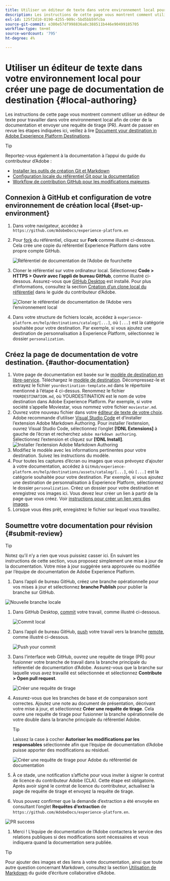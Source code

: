```yaml
---
title: Utiliser un éditeur de texte dans votre environnement local pour créer une page de documentation de destination
description: Les instructions de cette page vous montrent comment utiliser un éditeur de texte pour travailler dans votre environnement local afin de créer une page de documentation pour votre destination Experience Platform et de l’envoyer pour révision.
exl-id: 125f2d10-0190-4255-909c-5bd5bb59fcba
source-git-commit: e300e57df998836a8c388511b446e90499185705
workflow-type: tm+mt
source-wordcount: '795'
ht-degree: 4%

---
```


# Utiliser un éditeur de texte dans votre environnement local pour créer une page de documentation de destination {#local-authoring}

Les instructions de cette page vous montrent comment utiliser un éditeur de texte pour travailler dans votre environnement local afin de créer de la documentation et envoyer une requête de tirage (PR). Avant de passer en revue les étapes indiquées ici, veillez à lire [Document your destination in Adobe Experience Platform Destinations](./documentation-instructions.md).

>[!TIP]
>
>Reportez-vous également à la documentation à l’appui du guide du contributeur d’Adobe :
>* [Installer les outils de création Git et Markdown](https://experienceleague.adobe.com/docs/contributor/contributor-guide/setup/install-tools.html)
>* [Configuration locale du référentiel Git pour la documentation](https://experienceleague.adobe.com/docs/contributor/contributor-guide/setup/local-repo.html)
>* [Workflow de contribution GitHub pour les modifications majeures](https://experienceleague.adobe.com/docs/contributor/contributor-guide/setup/full-workflow.html).

## Connexion à GitHub et configuration de votre environnement de création local {#set-up-environment}

1. Dans votre navigateur, accédez à `https://github.com/AdobeDocs/experience-platform.en`
2. Pour [fork](https://experienceleague.adobe.com/docs/contributor/contributor-guide/setup/local-repo.html#fork-the-repository) du référentiel, cliquez sur **Fork** comme illustré ci-dessous. Cela crée une copie du référentiel Experience Platform dans votre propre compte GitHub.

   ![Référentiel de documentation de l’Adobe de fourchette](../assets/docs-framework/ssd-fork-repository.gif)

3. Cloner le référentiel sur votre ordinateur local. Sélectionnez **Code > HTTPS > Ouvrir avec l’appli de bureau GitHub**, comme illustré ci-dessous. Assurez-vous que [GitHub Desktop](https://desktop.github.com/) est installé. Pour plus d’informations, consultez la section [Création d’un clone local du référentiel](https://experienceleague.adobe.com/docs/contributor/contributor-guide/setup/local-repo.html#create-a-local-clone-of-the-repository) dans le guide du contributeur d’Adobe.

   ![Cloner le référentiel de documentation de l’Adobe vers l’environnement local](../assets/docs-framework/clone-local.png)

4. Dans votre structure de fichiers locale, accédez à `experience-platform.en/help/destinations/catalog/[...]`, où `[...]` est la catégorie souhaitée pour votre destination. Par exemple, si vous ajoutez une destination de personnalisation à Experience Platform, sélectionnez le dossier `personalization`.

## Créez la page de documentation de votre destination. {#author-documentation}

1. Votre page de documentation est basée sur le [modèle de destination en libre-service](../docs-framework/self-service-template.md). Téléchargez le [modèle de destination](../assets/docs-framework/yourdestination-template.zip). Décompressez-le et extrayez le fichier `yourdestination-template.md` dans le répertoire mentionné à l’étape 4 ci-dessus.  Renommez le fichier `YOURDESTINATION.md`, où YOURDESTINATION est le nom de votre destination dans Adobe Experience Platform. Par exemple, si votre société s’appelle Moviestar, vous nommez votre fichier `moviestar.md`.
2. Ouvrez votre nouveau fichier dans votre [éditeur de texte de votre choix](https://experienceleague.adobe.com/docs/contributor/contributor-guide/setup/install-tools.html#understand-markdown-editors). Adobe recommande d’utiliser [Visual Studio Code](https://code.visualstudio.com/) et d’installer l’extension Adobe Markdown Authoring. Pour installer l’extension, ouvrez Visual Studio Code, sélectionnez l’onglet **[!DNL Extensions]** à gauche de l’écran et recherchez `adobe markdown authoring`. Sélectionnez l’extension et cliquez sur **[!DNL Install]**.
   ![Installer l’extension Adobe Markdown Authoring](../assets/docs-framework/install-adobe-markdown-extension.gif)
3. Modifiez le modèle avec les informations pertinentes pour votre destination. Suivez les instructions du modèle.
4. Pour toutes les captures d’écran ou images que vous prévoyez d’ajouter à votre documentation, accédez à `GitHub/experience-platform.en/help/destinations/assets/catalog/[...]`, où `[...]` est la catégorie souhaitée pour votre destination. Par exemple, si vous ajoutez une destination de personnalisation à Experience Platform, sélectionnez le dossier `personalization`. Créez un dossier pour votre destination et enregistrez vos images ici. Vous devez leur créer un lien à partir de la page que vous créez. Voir [instructions pour créer un lien vers des images](https://experienceleague.adobe.com/docs/contributor/contributor-guide/writing-essentials/linking.html#link-to-images).
5. Lorsque vous êtes prêt, enregistrez le fichier sur lequel vous travaillez.

## Soumettre votre documentation pour révision {#submit-review}

>[!TIP]
>
>Notez qu’il n’y a rien que vous puissiez casser ici. En suivant les instructions de cette section, vous proposez simplement une mise à jour de la documentation. Votre mise à jour suggérée sera approuvée ou modifiée par l’équipe de documentation de Adobe Experience Platform.

1. Dans l’appli de bureau GitHub, créez une branche opérationnelle pour vos mises à jour et sélectionnez **branche Publish** pour publier la branche sur GitHub.

![Nouvelle branche locale](../assets/docs-framework/new-branch-local.gif)

1. Dans GitHub Desktop, [commit](https://docs.github.com/en/free-pro-team@latest/github/getting-started-with-github/github-glossary#commit) votre travail, comme illustré ci-dessous.

   ![Commit local](../assets/docs-framework/commit-local.png)

1. Dans l’appli de bureau GitHub, [push](https://docs.github.com/en/free-pro-team@latest/github/getting-started-with-github/github-glossary#push) votre travail vers la branche [remote](https://docs.github.com/en/free-pro-team@latest/github/getting-started-with-github/github-glossary#remote), comme illustré ci-dessous.

   ![Push your commit](../assets/docs-framework/push-local-to-remote.png)

1. Dans l’interface web GitHub, ouvrez une requête de tirage (PR) pour fusionner votre branche de travail dans la branche principale du référentiel de documentation d’Adobe. Assurez-vous que la branche sur laquelle vous avez travaillé est sélectionnée et sélectionnez **Contribute > Open pull request**.

   ![Créer une requête de tirage](../assets/docs-framework/ssd-create-pull-request-1.gif)

1. Assurez-vous que les branches de base et de comparaison sont correctes. Ajoutez une note au document de présentation, décrivant votre mise à jour, et sélectionnez **Créer une requête de tirage**. Cela ouvre une requête de tirage pour fusionner la branche opérationnelle de votre double dans la branche principale du référentiel Adobe.
   >[!TIP]
   >
   >Laissez la case à cocher **Autoriser les modifications par les responsables** sélectionnée afin que l’équipe de documentation d’Adobe puisse apporter des modifications au résiduel.

   ![Créer une requête de tirage pour Adobe du référentiel de documentation](../assets/docs-framework/ssd-create-pull-request-2.png)

1. À ce stade, une notification s’affiche pour vous inviter à signer le contrat de licence du contributeur Adobe (CLA). Cette étape est obligatoire. Après avoir signé le contrat de licence du contributeur, actualisez la page de requête de tirage et envoyez la requête de tirage.

1. Vous pouvez confirmer que la demande d’extraction a été envoyée en consultant l’onglet **Requêtes d’extraction** de `https://github.com/AdobeDocs/experience-platform.en`.

![PR success](../assets/docs-framework/ssd-pr-successful.png)

1. Merci ! L’équipe de documentation de l’Adobe contactera le service des relations publiques si des modifications sont nécessaires et vous indiquera quand la documentation sera publiée.

>[!TIP]
>
>Pour ajouter des images et des liens à votre documentation, ainsi que toute autre question concernant Markdown, consultez la section [Utilisation de Markdown](https://experienceleague.adobe.com/docs/contributor/contributor-guide/writing-essentials/markdown.html) du guide d’écriture collaborative d’Adobe.
